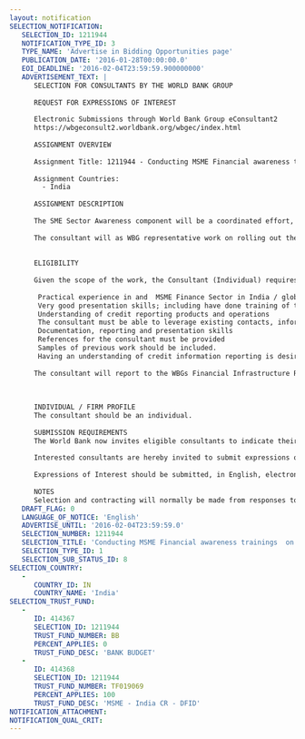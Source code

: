 ```yaml
---
layout: notification
SELECTION_NOTIFICATION: 
   SELECTION_ID: 1211944
   NOTIFICATION_TYPE_ID: 3
   TYPE_NAME: 'Advertise in Bidding Opportunities page'
   PUBLICATION_DATE: '2016-01-28T00:00:00.0'
   EOI_DEADLINE: '2016-02-04T23:59:59.900000000'
   ADVERTISEMENT_TEXT: |
      SELECTION FOR CONSULTANTS BY THE WORLD BANK GROUP
      
      REQUEST FOR EXPRESSIONS OF INTEREST
      
      Electronic Submissions through World Bank Group eConsultant2
      https://wbgeconsult2.worldbank.org/wbgec/index.html
      
      ASSIGNMENT OVERVIEW
      
      Assignment Title: 1211944 - Conducting MSME Financial awareness trainings  on Credit Information Reporting
      
      Assignment Countries:
        - India
      
      ASSIGNMENT DESCRIPTION
      
      The SME Sector Awareness component will be a coordinated effort, with the IFC/WBG Project team working together with different stakeholders  including Credit Bureaus, MSME Apex bodies, Financial Institutions, others. The Project team will focus on conducting these awareness raising pilots in select SME clusters/industrial zones to get scale; and work through partner MSME Apex bodies and their members/associations to organize these trainings for selected MSMEs (both Manufacturing and Service sector) in the chosen locations. 
      
      The consultant will as WBG representative work on rolling out these trainings (including some Training of Trainer training) of WBG content and material (i.e. toolkit) to create awareness and better understanding of about credit bureaus & credit reporting.
      
      
      ELIGIBILITY
      
      Given the scope of the work, the Consultant (Individual) requires multi-disciplinary skills, to include:
      
       Practical experience in and  MSME Finance Sector in India / globally
       Very good presentation skills; including have done training of trainer sessions
       Understanding of credit reporting products and operations 
       The consultant must be able to leverage existing contacts, information and expertise 
       Documentation, reporting and presentation skills
       References for the consultant must be provided
       Samples of previous work should be included.  
       Having an understanding of credit information reporting is desired & would be good to have.
      
      The consultant will report to the WBGs Financial Infrastructure Regional Product Lead for South Asia who is based in Mumbai.
      
      
      
      INDIVIDUAL / FIRM PROFILE
      The consultant should be an individual. 
      
      SUBMISSION REQUIREMENTS
      The World Bank now invites eligible consultants to indicate their interest in providing the services.  Interested consultants must provide information indicating that they are qualified to perform the services (brochures, description of similar assignments, experience in similar conditions, availability of appropriate skills among staff, etc.).  Please note that the total size of all attachments should be less than 5MB.  
      
      Interested consultants are hereby invited to submit expressions of interest.
      
      Expressions of Interest should be submitted, in English, electronically through World Bank Group eConsultant2 (https://wbgeconsult2.worldbank.org/wbgec/index.html)
      
      NOTES
      Selection and contracting will normally be made from responses to this notification.  The consultant will be selected from a shortlist, subject to availability of funding.
   DRAFT_FLAG: 0
   LANGUAGE_OF_NOTICE: 'English'
   ADVERTISE_UNTIL: '2016-02-04T23:59:59.0'
   SELECTION_NUMBER: 1211944
   SELECTION_TITLE: 'Conducting MSME Financial awareness trainings  on Credit Information Reporting'
   SELECTION_TYPE_ID: 1
   SELECTION_SUB_STATUS_ID: 8
SELECTION_COUNTRY: 
   - 
      COUNTRY_ID: IN
      COUNTRY_NAME: 'India'
SELECTION_TRUST_FUND: 
   - 
      ID: 414367
      SELECTION_ID: 1211944
      TRUST_FUND_NUMBER: BB
      PERCENT_APPLIES: 0
      TRUST_FUND_DESC: 'BANK BUDGET'
   - 
      ID: 414368
      SELECTION_ID: 1211944
      TRUST_FUND_NUMBER: TF019069
      PERCENT_APPLIES: 100
      TRUST_FUND_DESC: 'MSME - India CR - DFID'
NOTIFICATION_ATTACHMENT: 
NOTIFICATION_QUAL_CRIT: 
---
```

